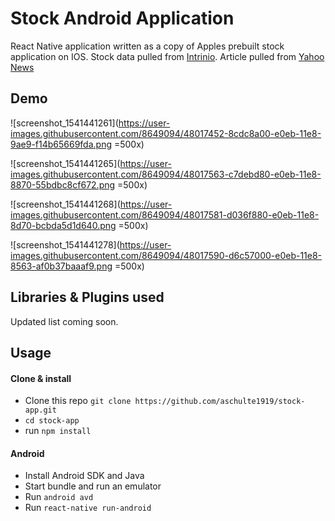 # Stock Android Application
React Native application written as a copy of Apples prebuilt stock application on IOS. Stock data pulled from [Intrinio](https://intrinio.com/). Article pulled from [Yahoo News](https://www.yahoo.com/news/)

## Demo
 ![screenshot_1541441261](https://user-images.githubusercontent.com/8649094/48017452-8cdc8a00-e0eb-11e8-9ae9-f14b65669fda.png =500x)

![screenshot_1541441265](https://user-images.githubusercontent.com/8649094/48017563-c7debd80-e0eb-11e8-8870-55bdbc8cf672.png =500x)

![screenshot_1541441268](https://user-images.githubusercontent.com/8649094/48017581-d036f880-e0eb-11e8-8d70-bcbda5d1d640.png =500x)

![screenshot_1541441278](https://user-images.githubusercontent.com/8649094/48017590-d6c57000-e0eb-11e8-8563-af0b37baaaf9.png =500x)


 ## Libraries & Plugins used
 Updated list coming soon.

## Usage

#### Clone & install

* Clone this repo `git clone https://github.com/aschulte1919/stock-app.git`
* `cd stock-app`
* run `npm install`

#### Android
* Install Android SDK and Java
* Start bundle and run an emulator
* Run `android avd` 
* Run `react-native run-android`
